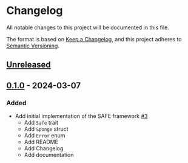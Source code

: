 # Changelog

All notable changes to this project will be documented in this file.

The format is based on [Keep a Changelog](https://keepachangelog.com/en/1.0.0/),
and this project adheres to [Semantic Versioning](https://semver.org/spec/v2.0.0.html).

## [Unreleased]

## [0.1.0] - 2024-03-07

### Added

- Add initial implementation of the SAFE framework [#3]
  - Add `Safe` trait
  - Add `Sponge` struct
  - Add `Error` enum
  - Add README
  - Add Changelog
  - Add documentation

<!-- ISSUES -->
[#3]: https://github.com/dusk-network/safe/issues/3

<!-- VERSIONS -->
[Unreleased]: https://github.com/dusk-network/poseidon252/compare/v0.1.0...HEAD
[0.1.0]: https://github.com/dusk-network/poseidon252/releases/tag/v0.1.0
